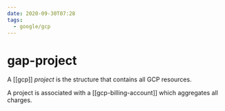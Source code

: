 ```yaml
---
date: 2020-09-30T07:28
tags:
  - google/gcp
---
```


# gap-project

A [[gcp]] *project* is the structure that contains all GCP resources. 

A project is associated with a [[gcp-billing-account]] which aggregates all charges.
